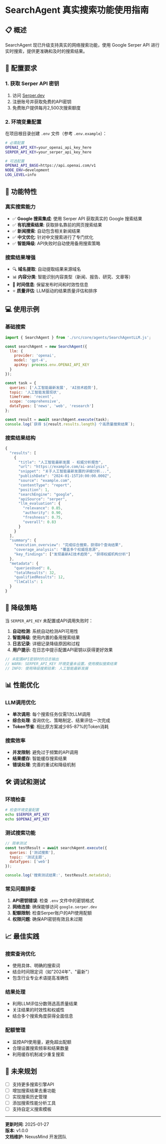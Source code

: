 # SearchAgent 真实搜索功能使用指南

## 📋 概述

SearchAgent 现已升级支持真实的网络搜索功能，使用 Google Serper API 进行实时搜索，提供更准确和及时的搜索结果。

## 🔧 配置要求

### 1. 获取 Serper API 密钥

1. 访问 [Serper.dev](https://serper.dev/api-key)
2. 注册账号并获取免费的API密钥
3. 免费账户提供每月2,500次搜索额度

### 2. 环境变量配置

在项目根目录创建 `.env` 文件（参考 `.env.example`）：

```bash
# 必需配置
OPENAI_API_KEY=your_openai_api_key_here
SERPER_API_KEY=your_serper_api_key_here

# 可选配置
OPENAI_API_BASE=https://api.openai.com/v1
NODE_ENV=development
LOG_LEVEL=info
```

## 🚀 功能特性

### 真实搜索能力

- ✅ **Google 搜索集成**: 使用 Serper API 获取真实的 Google 搜索结果
- ✅ **有机搜索结果**: 获取排名靠前的网页搜索结果
- ✅ **新闻搜索**: 自动包含相关新闻结果
- ✅ **中文优化**: 针对中文搜索进行了专门优化
- ✅ **智能降级**: API失败时自动使用备用搜索策略

### 搜索结果增强

- 🔍 **域名提取**: 自动提取结果来源域名
- 📊 **内容分类**: 智能识别内容类型（新闻、报告、研究、文章等）
- 📅 **时间信息**: 保留发布时间和时效性信息
- ⭐ **质量评估**: LLM驱动的结果质量评估和排序

## 💻 使用示例

### 基础搜索

```javascript
import { SearchAgent } from './src/core/agents/SearchAgentLLM.js';

const searchAgent = new SearchAgent({
  llm: {
    provider: 'openai',
    model: 'gpt-4',
    apiKey: process.env.OPENAI_API_KEY
  }
});

const task = {
  queries: ['人工智能最新发展', 'AI技术趋势'],
  topic: '人工智能发展现状',
  timeframe: 'recent',
  scope: 'comprehensive',
  dataTypes: ['news', 'web', 'research']
};

const result = await searchAgent.execute(task);
console.log(`获得 ${result.results.length} 个高质量搜索结果`);
```

### 搜索结果结构

```javascript
{
  "results": [
    {
      "title": "人工智能最新发展 - 权威分析报告",
      "url": "https://example.com/ai-analysis",
      "snippet": "关于人工智能最新发展的详细分析...",
      "publishDate": "2024-01-15T10:00:00.000Z",
      "source": "example.com",
      "contentType": "report",
      "position": 1,
      "searchEngine": "google",
      "apiSource": "serper",
      "llm_evaluation": {
        "relevance": 0.85,
        "authority": 0.90,
        "freshness": 0.75,
        "overall": 0.83
      }
    }
  ],
  "summary": {
    "execution_overview": "完成综合搜索，获得8个查询结果",
    "coverage_analysis": "覆盖多个权威信息源",
    "key_findings": ["发现最新AI技术趋势", "获得权威机构分析"]
  },
  "metadata": {
    "queriesUsed": 8,
    "totalResults": 32,
    "qualifiedResults": 12,
    "llmCalls": 1
  }
}
```

## 🔄 降级策略

当 `SERPER_API_KEY` 未配置或API调用失败时：

1. **自动检测**: 系统自动检测API可用性
2. **智能降级**: 使用内置的备用搜索结果
3. **日志记录**: 详细记录降级原因和过程
4. **用户提示**: 在日志中提示配置API密钥以获得更好效果

```javascript
// 未配置API密钥时的日志输出
// WARN: SERPER_API_KEY 环境变量未设置，使用模拟搜索结果
// INFO: 使用降级搜索结果: 人工智能最新发展
```

## 📊 性能优化

### LLM调用优化

- **单次调用**: 每个搜索任务仅需1次LLM调用
- **综合处理**: 查询优化、策略制定、结果评估一次完成
- **Token节省**: 相比原方案减少85-87%的Token消耗

### 搜索效率

- **并发限制**: 避免过于频繁的API调用
- **结果缓存**: 智能缓存搜索结果
- **错误处理**: 完善的重试和降级机制

## 🛠️ 调试和测试

### 环境检查

```bash
# 检查环境变量配置
echo $SERPER_API_KEY
echo $OPENAI_API_KEY
```

### 测试搜索功能

```javascript
// 简单测试
const testResult = await searchAgent.execute({
  queries: ['测试搜索'],
  topic: '测试主题',
  dataTypes: ['web']
});

console.log('搜索测试结果:', testResult.metadata);
```

### 常见问题排查

1. **API密钥错误**: 检查 `.env` 文件中的密钥格式
2. **网络连接**: 确保能够访问 `google.serper.dev`
3. **配额限制**: 检查Serper账户的API使用配额
4. **权限问题**: 确保API密钥有效且未过期

## 📈 最佳实践

### 搜索查询优化

- 使用具体、明确的搜索词
- 结合时间限定词（如"2024年"、"最新"）
- 包含行业专业术语提高准确性

### 结果处理

- 利用LLM评估分数筛选高质量结果
- 关注结果的时效性和权威性
- 结合多个搜索角度获得全面信息

### 配额管理

- 监控API使用量，避免超出配额
- 合理设置搜索频率和结果数量
- 利用缓存机制减少重复搜索

## 🔮 未来规划

- [ ] 支持更多搜索引擎API
- [ ] 增加搜索结果去重功能
- [ ] 实现搜索历史管理
- [ ] 添加搜索性能分析工具
- [ ] 支持自定义搜索模板

---

**更新时间**: 2025-01-27  
**版本**: v1.0.0  
**文档维护**: NexusMind 开发团队